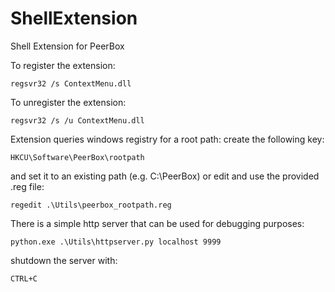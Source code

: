ShellExtension
==============

Shell Extension for PeerBox

To register the extension:

```regsvr32 /s ContextMenu.dll```

To unregister the extension: 

```regsvr32 /s /u ContextMenu.dll```

Extension queries windows registry for a root path:
create the following key: 

```HKCU\Software\PeerBox\rootpath ```

and set it to an existing path (e.g. C:\PeerBox) or edit and use the provided .reg file:

```regedit .\Utils\peerbox_rootpath.reg```

There is a simple http server that can be used for debugging purposes:

```python.exe .\Utils\httpserver.py localhost 9999```

shutdown the server with: 

```CTRL+C ```
